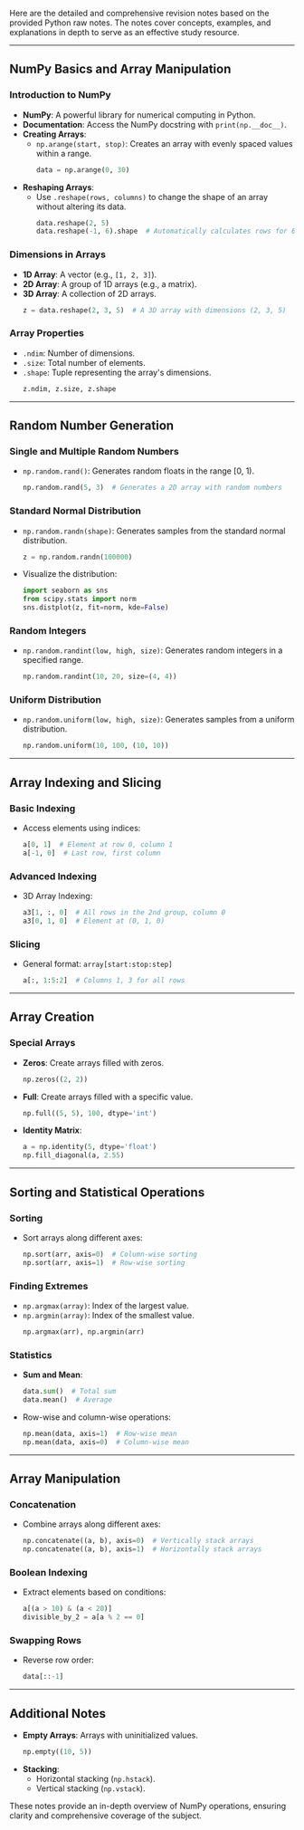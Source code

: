 Here are the detailed and comprehensive revision notes based on the provided Python raw notes. The notes cover concepts, examples, and explanations in depth to serve as an effective study resource.

---

## **NumPy Basics and Array Manipulation**

### **Introduction to NumPy**
- **NumPy**: A powerful library for numerical computing in Python.
- **Documentation**: Access the NumPy docstring with `print(np.__doc__)`.
- **Creating Arrays**:
  - `np.arange(start, stop)`: Creates an array with evenly spaced values within a range.
    ```python
    data = np.arange(0, 30)
    ```
- **Reshaping Arrays**:
  - Use `.reshape(rows, columns)` to change the shape of an array without altering its data.
    ```python
    data.reshape(2, 5)
    data.reshape(-1, 6).shape  # Automatically calculates rows for 6 columns
    ```

### **Dimensions in Arrays**
- **1D Array**: A vector (e.g., `[1, 2, 3]`).
- **2D Array**: A group of 1D arrays (e.g., a matrix).
- **3D Array**: A collection of 2D arrays.
  ```python
  z = data.reshape(2, 3, 5)  # A 3D array with dimensions (2, 3, 5)
  ```

### **Array Properties**
- `.ndim`: Number of dimensions.
- `.size`: Total number of elements.
- `.shape`: Tuple representing the array's dimensions.
  ```python
  z.ndim, z.size, z.shape
  ```

---

## **Random Number Generation**

### **Single and Multiple Random Numbers**
- `np.random.rand()`: Generates random floats in the range [0, 1).
  ```python
  np.random.rand(5, 3)  # Generates a 2D array with random numbers
  ```

### **Standard Normal Distribution**
- `np.random.randn(shape)`: Generates samples from the standard normal distribution.
  ```python
  z = np.random.randn(100000)
  ```
- Visualize the distribution:
  ```python
  import seaborn as sns
  from scipy.stats import norm
  sns.distplot(z, fit=norm, kde=False)
  ```

### **Random Integers**
- `np.random.randint(low, high, size)`: Generates random integers in a specified range.
  ```python
  np.random.randint(10, 20, size=(4, 4))
  ```

### **Uniform Distribution**
- `np.random.uniform(low, high, size)`: Generates samples from a uniform distribution.
  ```python
  np.random.uniform(10, 100, (10, 10))
  ```

---

## **Array Indexing and Slicing**

### **Basic Indexing**
- Access elements using indices:
  ```python
  a[0, 1]  # Element at row 0, column 1
  a[-1, 0]  # Last row, first column
  ```

### **Advanced Indexing**
- 3D Array Indexing:
  ```python
  a3[1, :, 0]  # All rows in the 2nd group, column 0
  a3[0, 1, 0]  # Element at (0, 1, 0)
  ```

### **Slicing**
- General format: `array[start:stop:step]`
  ```python
  a[:, 1:5:2]  # Columns 1, 3 for all rows
  ```

---

## **Array Creation**

### **Special Arrays**
- **Zeros**: Create arrays filled with zeros.
  ```python
  np.zeros((2, 2))
  ```
- **Full**: Create arrays filled with a specific value.
  ```python
  np.full((5, 5), 100, dtype='int')
  ```
- **Identity Matrix**:
  ```python
  a = np.identity(5, dtype='float')
  np.fill_diagonal(a, 2.55)
  ```

---

## **Sorting and Statistical Operations**

### **Sorting**
- Sort arrays along different axes:
  ```python
  np.sort(arr, axis=0)  # Column-wise sorting
  np.sort(arr, axis=1)  # Row-wise sorting
  ```

### **Finding Extremes**
- `np.argmax(array)`: Index of the largest value.
- `np.argmin(array)`: Index of the smallest value.
  ```python
  np.argmax(arr), np.argmin(arr)
  ```

### **Statistics**
- **Sum and Mean**:
  ```python
  data.sum()  # Total sum
  data.mean()  # Average
  ```
- Row-wise and column-wise operations:
  ```python
  np.mean(data, axis=1)  # Row-wise mean
  np.mean(data, axis=0)  # Column-wise mean
  ```

---

## **Array Manipulation**

### **Concatenation**
- Combine arrays along different axes:
  ```python
  np.concatenate((a, b), axis=0)  # Vertically stack arrays
  np.concatenate((a, b), axis=1)  # Horizontally stack arrays
  ```

### **Boolean Indexing**
- Extract elements based on conditions:
  ```python
  a[(a > 10) & (a < 20)]
  divisible_by_2 = a[a % 2 == 0]
  ```

### **Swapping Rows**
- Reverse row order:
  ```python
  data[::-1]
  ```

---

## **Additional Notes**
- **Empty Arrays**: Arrays with uninitialized values.
  ```python
  np.empty((10, 5))
  ```
- **Stacking**:
  - Horizontal stacking (`np.hstack`).
  - Vertical stacking (`np.vstack`).

These notes provide an in-depth overview of NumPy operations, ensuring clarity and comprehensive coverage of the subject.
